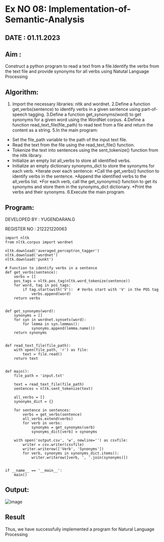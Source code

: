 # Ex NO 08: Implementation-of-Semantic-Analysis
## DATE : 01.11.2023

## Aim : 
Construct a python program to read a text from a file.Identify the verbs from the text file and provide synonyms for all verbs using Natutal Language Processing

## Algorithm:
1. Import the necessary libraries: nltk and wordnet.
2.Define a function get_verbs(sentence) to identify verbs in a given sentence using part-of-speech tagging.
3.Define a function get_synonyms(word) to get synonyms for a given word using the WordNet corpus.
4.Define a function read_text_file(file_path) to read text from a file and return the content as a string.
5.In the main program:
  * Set the file_path variable to the path of the input text file.
  * Read the text from the file using the read_text_file() function.
  * Tokenize the text into sentences using the sent_tokenize() function from the nltk library.
  * Initialize an empty list all_verbs to store all identified verbs.
  * Initialize an empty dictionary synonyms_dict to store the synonyms for each verb.
   *Iterate over each sentence:
     *Call the get_verbs() function to identify verbs in the sentence.
    *Append the identified verbs to the all_verbs list.
    *For each verb, call the get_synonyms() function to get its synonyms and store them in the synonyms_dict dictionary.
  *Print the verbs and their synonyms.
6.Execute the main program.
## Program:
DEVELOPED BY : YUGENDARAN.G

REGISTER NO : 212221220063 
```
import nltk
from nltk.corpus import wordnet

nltk.download('averaged_perceptron_tagger')
nltk.download('wordnet')
nltk.download('punkt')

# Function to identify verbs in a sentence
def get_verbs(sentence):
    verbs = []
    pos_tags = nltk.pos_tag(nltk.word_tokenize(sentence))
    for word, tag in pos_tags:
        if tag.startswith('V'):  # Verbs start with 'V' in the POS tag
            verbs.append(word)
    return verbs


def get_synonyms(word):
    synonyms = []
    for syn in wordnet.synsets(word):
        for lemma in syn.lemmas():
            synonyms.append(lemma.name())
    return synonyms


def read_text_file(file_path):
    with open(file_path, 'r') as file:
        text = file.read()
    return text


def main():
    file_path = 'input.txt'

    text = read_text_file(file_path)
    sentences = nltk.sent_tokenize(text)

    all_verbs = []
    synonyms_dict = {}

    for sentence in sentences:
        verbs = get_verbs(sentence)
        all_verbs.extend(verbs)
        for verb in verbs:
            synonyms = get_synonyms(verb)
            synonyms_dict[verb] = synonyms

    with open('output.csv', 'w', newline='') as csvfile:
        writer = csv.writer(csvfile)
        writer.writerow(['Verb', 'Synonyms'])
        for verb, synonyms in synonyms_dict.items():
            writer.writerow([verb, ', '.join(synonyms)])


if __name__ == '__main__':
    main()
```
## Output:
![image](https://github.com/Yugendaran/Experiment-6---Implementation-of-Semantic-Analysis/assets/128135616/298ace4a-a18c-48ad-8c41-d397a80d1dca)

## Result
Thus, we have successfully implemented a program for Natural Language Processing
